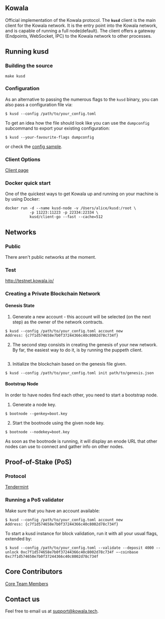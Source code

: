 ## Kowala

Official implementation of the Kowala protocol. The **`kusd`** client is the main client for the Kowala network.
It is the entry point into the Kowala network, and is capable of running a full node(default). The client offers
a gateway (Endpoints, WebSocket, IPC) to the Kowala network to other processes.

## Running kusd

### Building the source

    make kusd

### Configuration

As an alternative to passing the numerous flags to the `kusd` binary, you can also pass a configuration file via:

```
$ kusd --config /path/to/your_config.toml
```

To get an idea how the file should look like you can use the `dumpconfig` subcommand to export your existing configuration:

```
$ kusd --your-favourite-flags dumpconfig
```

or check the [config sample](https://github.com/kowala-tech/kUSD/blob/master/sample-kowala.toml).

### Client Options

[Client page]()

### Docker quick start

One of the quickest ways to get Kowala up and running on your machine is by using Docker:

```
docker run -d --name kusd-node -v /Users/alice/kusd:/root \
           -p 11223:11223 -p 22334:22334 \
           kusd/client-go --fast --cache=512
```

## Networks

### Public

There aren't public networks at the moment.

### Test

http://testnet.kowala.io/

### Creating a Private Blockchain Network

#### Genesis State

1. Generate a new account - this account will be selected (on the next step) as the owner of the network contracts.

```
$ kusd --config /path/to/your_config.toml account new
Address: {c7f1d574658e7b0f37244366c40c8002d78c734f}
```

2. The second step consists in creating the genesis of your new network. By far, the easiest way to do it, is by
   running the puppeth client.

```

```

3. Initialize the blockchain based on the genesis file given.

```
$ kusd --config /path/to/your_config.toml init path/to/genesis.json
```

#### Bootstrap Node

In order to have nodes find each other, you need to start a bootstrap node.

1. Generate a node key.

```
$ bootnode --genkey=boot.key
```

2. Start the bootnode using the given node key.

```
$ bootnode --nodekey=boot.key
```

As soon as the bootnode is running, it will display an enode URL that other nodes can use to connect
and gather info on other nodes.

## Proof-of-Stake (PoS)

### Protocol

[Tendermint](https://github.com/tendermint/tendermint)

### Running a PoS validator

Make sure that you have an account available:

```
$ kusd --config /path/to/your_config.toml account new
Address: {c7f1d574658e7b0f37244366c40c8002d78c734f}
```

To start a kusd instance for block validation, run it with all your usual flags, extended by:

```
$ kusd --config /path/to/your_config.toml --validate --deposit 4000 --unlock 0xc7f1d574658e7b0f37244366c40c8002d78c734f –-coinbase 0xc7f1d574658e7b0f37244366c40c8002d78c734f
```

## Core Contributors

[Core Team Members](https://github.com/orgs/kowala-tech/people)

## Contact us

Feel free to email us at support@kowala.tech.
